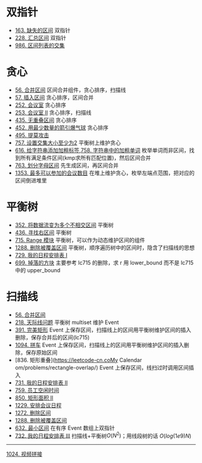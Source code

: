 
# 双指针
- [163. 缺失的区间](https://leetcode-cn.com/problems/missing-ranges/) 双指针
- [228. 汇总区间](https://leetcode-cn.com/problems/summary-ranges/) 双指针
- [986. 区间列表的交集](https://leetcode-cn.com/problems/count-of-range-sum/)

# 贪心
- [56. 合并区间](https://leetcode-cn.com/problems/merge-intervals/) 区间合并组件，贪心排序，扫描线
- [57. 插入区间](https://leetcode-cn.com/problems/insert-interval/) 贪心排序，区间合并
- [252. 会议室](https://leetcode-cn.com/problems/meeting-rooms/) 贪心排序
- [253. 会议室 II](https://leetcode-cn.com/problems/meeting-rooms-ii/) 贪心排序，扫描线
- [435. 无重叠区间](https://leetcode-cn.com/problems/non-overlapping-intervals/) 贪心排序
- [452. 用最少数量的箭引爆气球](https://leetcode-cn.com/problems/minimum-number-of-arrows-to-burst-balloons/) 贪心排序
- [495. 提莫攻击](https://leetcode-cn.com/problems/teemo-attacking/)
- [757.  设置交集大小至少为2](https://leetcode-cn.com/problems/set-intersection-size-at-least-two/) 平衡树上维护贪心
- [616. 给字符串添加加粗标签](https://leetcode-cn.com/problems/add-bold-tag-in-string/),[758. 字符串中的加粗单词](https://leetcode-cn.com/problems/bold-words-in-string/)  枚举单词而非区间，找到所有满足条件区间(kmp求所有匹配位置)，然后区间合并
- [763. 划分字母区间](https://leetcode-cn.com/problems/partition-labels/) 先生成区间，再区间合并
- [1353. 最多可以参加的会议数目](https://leetcode-cn.com/problems/maximum-number-of-events-that-can-be-attended/) 在堆上维护贪心，枚举左端点范围，把对应的区间倒进堆里

# 平衡树
- [352. 将数据流变为多个不相交区间](https://leetcode-cn.com/problems/data-stream-as-disjoint-intervals/) 平衡树
- [436. 寻找右区间](https://leetcode-cn.com/problems/find-right-interval/) 平衡树
- [715. Range 模块](https://leetcode-cn.com/problems/range-module/) 平衡树，可以作为动态维护区间的组件
- [1288. 删除被覆盖区间](https://leetcode-cn.com/problems/remove-covered-intervals/) 平衡树，顺序遍历树中的区间时，隐含了扫描线的思想
- [729. 我的日程安排表 I](https://leetcode-cn.com/problems/my-calendar-i/)
- [699. 掉落的方块](https://leetcode-cn.com/problems/falling-squares/) 主要参考 lc715 的删除，求 r 用 lower_bound 而不是 lc715 中的 upper_bound

# 扫描线
- [56. 合并区间](https://leetcode-cn.com/problems/merge-intervals/)
- [218. 天际线问题](https://leetcode-cn.com/problems/the-skyline-problem/) 平衡树 multiset 维护 Event
- [391. 完美矩形](https://leetcode-cn.com/problems/perfect-rectangle/) Event 上保存区间，扫描线上的区间用平衡树维护区间的插入删除，保存合并后的区间(lc715)
- [1094. 拼车](https://leetcode-cn.com/problems/car-pooling/) Event 上保存区间，扫描线上的区间用平衡树维护区间的插入删除，保存原始区间
- [836. 矩形重叠](https://leetcode-cn.coMy Calendar om/problems/rectangle-overlap/) Event 上保存区间，线扫过时调用区间插入
- [731. 我的日程安排表 II](https://leetcode-cn.com/problems/my-calendar-ii/)
- [759. 员工空闲时间](https://leetcode-cn.com/problems/employee-free-time/) 
- [850. 矩形面积 II](https://leetcode-cn.com/problems/rectangle-area-ii/)
- [1229. 安排会议日程](https://leetcode-cn.com/problems/meeting-scheduler/) 
- [1272. 删除区间](https://leetcode-cn.com/problems/remove-interval/) 
- [1288. 删除被覆盖区间](https://leetcode-cn.com/problems/remove-covered-intervals/)
- [632. 最小区间](https://leetcode-cn.com/problems/smallest-range-covering-elements-from-k-lists/) 在有序 Event 数组上双指针
- [732. 我的日程安排表 III](https://leetcode-cn.com/problems/my-calendar-iii/) 扫描线+平衡树$O(N^{2})$；用线段树的话 $O(log(1e9)N)$

--- 


[1024. 视频拼接](https://leetcode-cn.com/problems/video-stitching/)
